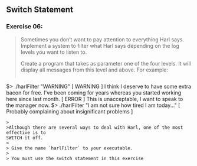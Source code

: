 ## Switch Statement
### Exercise 06:
> Sometimes you don’t want to pay attention to everything Harl says. Implement a
system to filter what Harl says depending on the log levels you want to listen to.
>
> Create a program that takes as parameter one of the four levels. It will display all
messages from this level and above. For example:
>
> ```
$> ./harlFilter "WARNING"
[ WARNING ]
I think I deserve to have some extra bacon for free.
I've been coming for years whereas you started working here since last month.
[ ERROR ]
This is unacceptable, I want to speak to the manager now.
$> ./harlFilter "I am not sure how tired I am today..."
[ Probably complaining about insignificant problems ]
```
>
>Although there are several ways to deal with Harl, one of the most effective is to
SWITCH it off.
>
> Give the name `harlFilter` to your executable.
>
> You must use the switch statement in this exercise